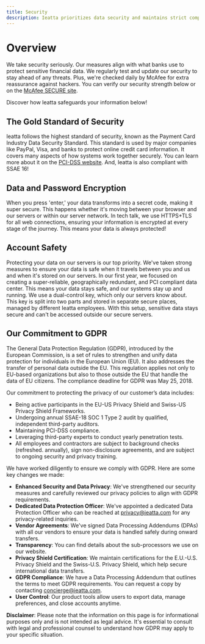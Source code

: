 ```yaml
---
title: Security
description: Ieatta prioritizes data security and maintains strict compliance standards to safeguard users' sensitive information.
---
```

<!-- The lines above are required by Jekyll to process the .md file -->

# Overview

We take security seriously. Our measures align with what banks use to protect sensitive financial data. We regularly test and update our security to stay ahead of any threats. Plus, we're checked daily by McAfee for extra reassurance against hackers. You can verify our security strength below or on the <a href="https://www.trustedsite.com/verify?host=all.ieatta.com&utm_campaign=mfes_redirect&utm_medium=referral&utm_source=mcafeesecure.com">McAfee SECURE site</a>.

Discover how Ieatta safeguards your information below!

## The Gold Standard of Security

Ieatta follows the highest standard of security, known as the Payment Card Industry Data Security Standard. This standard is used by major companies like PayPal, Visa, and banks to protect online credit card information. It covers many aspects of how systems work together securely. You can learn more about it on the <a href="https://listings.pcisecuritystandards.org/pci_security/"> PCI-DSS website</a>. And, Ieatta is also compliant with SSAE 16!


## Data and Password Encryption

When you press 'enter,' your data transforms into a secret code, making it super secure. This happens whether it's moving between your browser and our servers or within our server network. In tech talk, we use HTTPS+TLS for all web connections, ensuring your information is encrypted at every stage of the journey. This means your data is always protected!

## Account Safety

Protecting your data on our servers is our top priority. We've taken strong measures to ensure your data is safe when it travels between you and us and when it's stored on our servers.
In our first year, we focused on creating a super-reliable, geographically redundant, and PCI compliant data center. This means your data stays safe, and our systems stay up and running.
We use a dual-control key, which only our servers know about. This key is split into two parts and stored in separate secure places, managed by different Ieatta employees. 
With this setup, sensitive data stays secure and can't be accessed outside our secure servers.

## Our Commitment to GDPR

The General Data Protection Regulation (GDPR), introduced by the European Commission, is a set of rules to strengthen and unify data protection for individuals in the European Union (EU). It also addresses the transfer of personal data outside the EU. This regulation applies not only to EU-based organizations but also to those outside the EU that handle the data of EU citizens. The compliance deadline for GDPR was May 25, 2018.

Our commitment to protecting the privacy of our customer’s data includes:

- Being active participants in the EU-US Privacy Shield and Swiss-US Privacy Shield Frameworks.
- Undergoing annual SSAE-18 SOC 1 Type 2 audit by qualified, independent third-party auditors.
- Maintaining PCI-DSS compliance.
- Leveraging third-party experts to conduct yearly penetration tests.
- All employees and contractors are subject to background checks (refreshed. annually), sign non-disclosure agreements, and are subject to ongoing security and privacy training.


We have worked diligently to ensure we comply with GDPR. Here are some key changes we made:


- **Enhanced Security and Data Privacy**: We've strengthened our security measures and carefully reviewed our privacy policies to align with GDPR requirements.
- **Dedicated Data Protection Officer**: We've appointed a dedicated Data Protection Officer who can be reached at [privacy@ieatta.com](mailto:privacy@ieatta.com) for any privacy-related inquiries.
- **Vendor Agreements**: We've signed Data Processing Addendums (DPAs) with all our vendors to ensure your data is handled safely during onward transfers.
- **Transparency**: You can find details about the sub-processors we use on our website.
- **Privacy Shield Certification**: We maintain certifications for the E.U.-U.S. Privacy Shield and the Swiss-U.S. Privacy Shield, which help secure international data transfers.
- **GDPR Compliance**: We have a Data Processing Addendum that outlines the terms to meet GDPR requirements. You can request a copy by contacting [concierge@ieatta.com](mailto:concierge@ieatta.com).
- **User Control**: Our product tools allow users to export data, manage preferences, and close accounts anytime.

**Disclaimer**: Please note that the information on this page is for informational purposes only and is not intended as legal advice. It's essential to consult with legal and professional counsel to understand how GDPR may apply to your specific situation.
